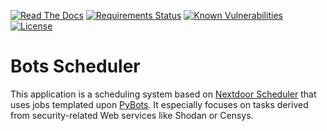 [![Read The Docs](https://readthedocs.org/projects/bots-scheduler/badge/?version=latest)](https://bots-scheduler.readthedocs.io/en/latest/?badge=latest)
[![Requirements Status](https://requires.io/github/dhondta/bots-scheduler/requirements.svg?branch=master)](https://requires.io/github/dhondta/bots-scheduler/requirements/?branch=master)
[![Known Vulnerabilities](https://snyk.io/test/github/dhondta/bots-scheduler/badge.svg?targetFile=requirements.txt)](https://snyk.io/test/github/dhondta/bots-scheduler?targetFile=requirements.txt)
[![License](https://img.shields.io/badge/license-AGPL%20v3-lightgrey.svg)](https://github.com/dhondta/bots-scheduler/blob/master/LICENSE)

# Bots Scheduler

This application is a scheduling system based on [Nextdoor Scheduler](https://github.com/Nextdoor/ndscheduler) that uses jobs templated upon [PyBots](https://github.com/dhondta/pybots). It especially focuses on tasks derived from security-related Web services like Shodan or Censys.
